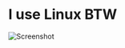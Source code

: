# I use Linux BTW

![Screenshot](https://github.com/fffranks/dotfiles/blob/master/imagens/Logo2.png)
